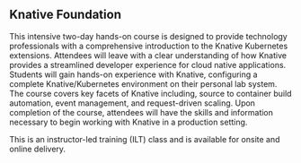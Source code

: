 ## Knative Foundation

This intensive two-day hands-on course is designed to provide technology professionals with a comprehensive introduction to the Knative Kubernetes extensions. Attendees will leave with a clear understanding of how Knative provides a streamlined developer experience for cloud native applications. Students will gain hands-on experience with Knative, configuring a complete Knative/Kubernetes environment on their personal lab system. The course covers key facets of Knative including, source to container build automation, event management, and request-driven scaling. Upon completion of the course, attendees will have the skills and information necessary to begin working with Knative in a production setting.

This is an instructor-led training (ILT) class and is available for onsite and online delivery.
